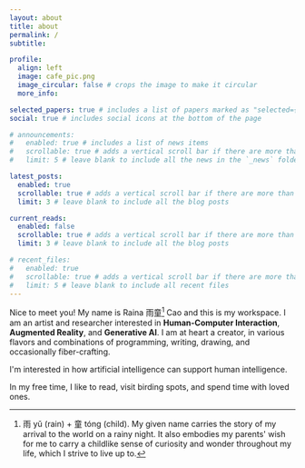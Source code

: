 ```yaml
---
layout: about
title: about
permalink: /
subtitle:

profile:
  align: left
  image: cafe_pic.png
  image_circular: false # crops the image to make it circular
  more_info: 

selected_papers: true # includes a list of papers marked as "selected={true}"
social: true # includes social icons at the bottom of the page

# announcements:
#   enabled: true # includes a list of news items
#   scrollable: true # adds a vertical scroll bar if there are more than 3 news items
#   limit: 5 # leave blank to include all the news in the `_news` folder

latest_posts:
  enabled: true
  scrollable: true # adds a vertical scroll bar if there are more than 3 new posts items
  limit: 3 # leave blank to include all the blog posts

current_reads:
  enabled: false
  scrollable: true # adds a vertical scroll bar if there are more than 3 new posts items
  limit: 3 # leave blank to include all the blog posts

# recent_files:
#   enabled: true
#   scrollable: true # adds a vertical scroll bar if there are more than 3 items
#   limit: 5 # leave blank to include all recent files
---
```



Nice to meet you! My name is Raina 雨童[^yutong] Cao and this is my workspace. I am an artist and researcher interested in **Human-Computer Interaction**, **Augmented Reality**, and **Generative AI**. I am at heart a creator, in various flavors and combinations of programming, writing, drawing, and occasionally fiber-crafting. 

I'm interested in how artificial intelligence can support human intelligence.

In my free time, I like to read, visit birding spots, and spend time with loved ones.

[^yutong]: 雨 yǔ (rain) + 童 tóng (child). My given name carries the story of my arrival to the world on a rainy night. It also embodies my parents' wish for me to carry a childlike sense of curiosity and wonder throughout my life, which I strive to live up to.